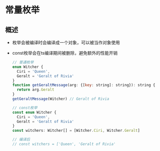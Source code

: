 # 常量枚举

## 概述

+ 枚举会被编译时会编译成一个对象，可以被当作对象使用

+ const枚举会在ts编译期间被删除，避免额外的性能开销

  ```js
  // 普通枚举
  enum Witcher {
    Ciri = 'Queen',
    Geralt = 'Geralt of Rivia'
  }
  function getGeraltMessage(arg: {[key: string]: string}): string {
    return arg.Geralt
  }
  getGeraltMessage(Witcher) // Geralt of Rivia
  ```

  ```js
  // const枚举
  const enum Witcher {
    Ciri = 'Queen',
    Geralt = 'Geralt of Rivia'
  }
  const witchers: Witcher[] = [Witcher.Ciri, Witcher.Geralt]

  // 编译后
  // const witchers = ['Queen', 'Geralt of Rivia'
  ```
